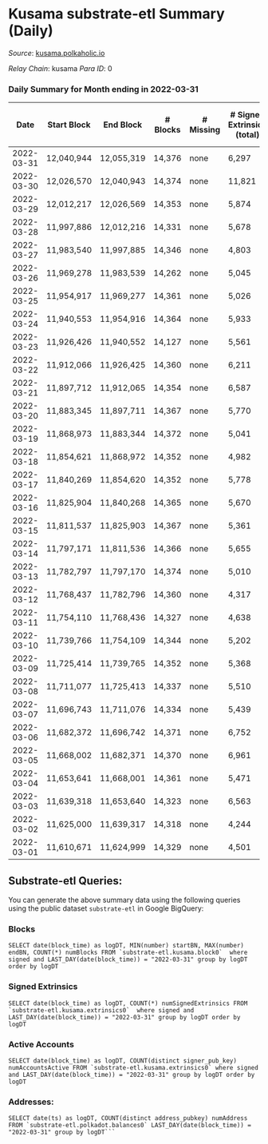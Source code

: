 # Kusama substrate-etl Summary (Daily)

_Source_: [kusama.polkaholic.io](https://kusama.polkaholic.io)

*Relay Chain*: kusama
*Para ID*: 0



### Daily Summary for Month ending in 2022-03-31


| Date | Start Block | End Block | # Blocks | # Missing | # Signed Extrinsics (total) | # Active Accounts | # Addresses with Balances | # Events | # Transfers | # XCM Transfers In | # XCM Transfers Out |
| ---- | ----------- | --------- | -------- | --------- | --------------------------- | ----------------- | ------------------------- | -------- | ----------- | ------------------ | ------------------- |
| 2022-03-31 | 12,040,944 | 12,055,319 | 14,376 | none | 6,297 | 1,461 | 245,128 | 370,935 | 2,437 ($6,295,602) | 151 ($349,148) | 287 ($881,205) |
| 2022-03-30 | 12,026,570 | 12,040,943 | 14,374 | none | 11,821 | 7,403 |  | 392,761 | 7,741 ($7,721,999) | 162 ($431,224) | 251 ($1,181,788) |
| 2022-03-29 | 12,012,217 | 12,026,569 | 14,353 | none | 5,874 | 1,447 |  | 368,659 | 2,053 ($5,674,992) | 123 ($230,705) | 213 ($491,502) |
| 2022-03-28 | 11,997,886 | 12,012,216 | 14,331 | none | 5,678 | 1,461 |  | 383,010 | 1,569 ($4,269,526) | 130 ($152,501) | 172 ($577,700) |
| 2022-03-27 | 11,983,540 | 11,997,885 | 14,346 | none | 4,803 | 1,309 |  | 353,487 | 1,870 ($4,304,990) | 95 ($216,076) | 164 ($388,803) |
| 2022-03-26 | 11,969,278 | 11,983,539 | 14,262 | none | 5,045 | 1,318 |  | 348,831 | 1,709 ($4,055,466) | 105 ($165,781) | 145 ($346,633) |
| 2022-03-25 | 11,954,917 | 11,969,277 | 14,361 | none | 5,026 | 1,302 |  | 370,150 | 1,557 ($5,965,367) | 99 ($203,405) | 177 ($860,562) |
| 2022-03-24 | 11,940,553 | 11,954,916 | 14,364 | none | 5,933 | 1,674 |  | 367,169 | 2,060 ($3,551,783) | 89 ($147,782) | 195 ($319,027) |
| 2022-03-23 | 11,926,426 | 11,940,552 | 14,127 | none | 5,561 | 1,527 |  | 378,429 | 1,838 ($6,159,052) | 112 ($421,405) | 182 ($439,189) |
| 2022-03-22 | 11,912,066 | 11,926,425 | 14,360 | none | 6,211 | 1,717 |  | 392,879 | 1,965 ($5,160,882) | 115 ($255,620) | 176 ($573,863) |
| 2022-03-21 | 11,897,712 | 11,912,065 | 14,354 | none | 6,587 | 1,846 |  | 419,548 | 2,081 ($7,182,628) | 103 ($269,705) | 165 ($273,315) |
| 2022-03-20 | 11,883,345 | 11,897,711 | 14,367 | none | 5,770 | 1,614 |  | 396,701 | 3,308 ($6,944,262) | 134 ($301,145) | 189 ($965,204) |
| 2022-03-19 | 11,868,973 | 11,883,344 | 14,372 | none | 5,041 | 1,258 |  | 388,350 | 2,002 ($3,206,526) | 90 ($104,433) | 212 ($409,503) |
| 2022-03-18 | 11,854,621 | 11,868,972 | 14,352 | none | 4,982 | 1,334 |  | 386,794 | 1,362 ($5,961,796) | 95 ($204,530) | 138 ($922,339) |
| 2022-03-17 | 11,840,269 | 11,854,620 | 14,352 | none | 5,778 | 1,496 |  | 396,786 | 1,710 ($8,581,289) | 101 ($276,378) | 169 ($406,451) |
| 2022-03-16 | 11,825,904 | 11,840,268 | 14,365 | none | 5,670 | 1,469 |  | 391,108 | 1,802 ($4,303,589) | 67 ($100,291) | 155 ($160,918) |
| 2022-03-15 | 11,811,537 | 11,825,903 | 14,367 | none | 5,361 | 1,305 |  | 398,704 | 1,627 ($2,627,393) | 78 ($149,722) | 139 ($158,012) |
| 2022-03-14 | 11,797,171 | 11,811,536 | 14,366 | none | 5,655 | 1,419 |  | 405,015 | 1,567 ($2,519,357) | 45 ($302,190) | 149 ($310,854) |
| 2022-03-13 | 11,782,797 | 11,797,170 | 14,374 | none | 5,010 | 1,155 |  | 384,620 | 1,324 ($3,551,786) | 70 ($157,545) | 135 ($297,727) |
| 2022-03-12 | 11,768,437 | 11,782,796 | 14,360 | none | 4,317 | 1,049 |  | 384,305 | 1,217 ($877,449) | 47 ($252,203) | 135 ($153,889) |
| 2022-03-11 | 11,754,110 | 11,768,436 | 14,327 | none | 4,638 | 1,237 |  | 390,964 | 1,224 ($3,731,270) | 79 ($347,773) | 185 ($755,234) |
| 2022-03-10 | 11,739,766 | 11,754,109 | 14,344 | none | 5,202 | 1,285 |  | 380,571 | 1,306 ($2,859,630) | 77 ($128,304) | 212 ($218,444) |
| 2022-03-09 | 11,725,414 | 11,739,765 | 14,352 | none | 5,368 | 1,346 |  | 374,261 | 1,494 ($3,242,480) | 101 ($208,257) | 204 ($187,388) |
| 2022-03-08 | 11,711,077 | 11,725,413 | 14,337 | none | 5,510 | 1,324 |  | 384,227 | 1,480 ($4,881,510) | 65 ($284,210) | 154 ($452,519) |
| 2022-03-07 | 11,696,743 | 11,711,076 | 14,334 | none | 5,439 | 1,324 |  | 398,885 | 1,578 ($9,375,404) | 47 ($107,482) | 62 ($46,965.17) |
| 2022-03-06 | 11,682,372 | 11,696,742 | 14,371 | none | 6,752 | 1,294 |  | 400,148 | 2,940 ($2,996,775) | 45 ($70,392.58) | 44 ($104,300) |
| 2022-03-05 | 11,668,002 | 11,682,371 | 14,370 | none | 6,961 | 1,168 |  | 385,453 | 2,911 ($1,388,989) | 42 ($62,334.45) | 75 ($101,799) |
| 2022-03-04 | 11,653,641 | 11,668,001 | 14,361 | none | 5,471 | 1,236 |  | 379,986 | 2,215 ($2,755,264) | 47 ($70,593.29) | 76 ($154,225) |
| 2022-03-03 | 11,639,318 | 11,653,640 | 14,323 | none | 6,563 | 1,339 |  | 425,107 | 3,719 ($12,575,793) | 77 ($140,536) | 114 ($200,919) |
| 2022-03-02 | 11,625,000 | 11,639,317 | 14,318 | none | 4,244 | 1,262 |  | 383,558 | 1,353 ($6,262,036) | 74 ($168,320) | 84 ($251,667) |
| 2022-03-01 | 11,610,671 | 11,624,999 | 14,329 | none | 4,501 | 1,220 |  | 377,920 | 1,468 ($8,168,316) | 88 ($333,977) | 75 ($264,962) |

## Substrate-etl Queries:
You can generate the above summary data using the following queries using the public dataset `substrate-etl` in Google BigQuery:


### Blocks
```
SELECT date(block_time) as logDT, MIN(number) startBN, MAX(number) endBN, COUNT(*) numBlocks FROM `substrate-etl.kusama.block0`  where signed and LAST_DAY(date(block_time)) = "2022-03-31" group by logDT order by logDT
```


### Signed Extrinsics
```
SELECT date(block_time) as logDT, COUNT(*) numSignedExtrinsics FROM `substrate-etl.kusama.extrinsics0`  where signed and LAST_DAY(date(block_time)) = "2022-03-31" group by logDT order by logDT
```


### Active Accounts
```
SELECT date(block_time) as logDT, COUNT(distinct signer_pub_key) numAccountsActive FROM `substrate-etl.kusama.extrinsics0` where signed and LAST_DAY(date(block_time)) = "2022-03-31" group by logDT order by logDT
```


### Addresses:
```
SELECT date(ts) as logDT, COUNT(distinct address_pubkey) numAddress FROM `substrate-etl.polkadot.balances0` LAST_DAY(date(block_time)) = "2022-03-31" group by logDT```

